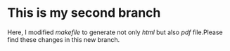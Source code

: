 # This is my second branch

Here, I modified *makefile* to generate not only *html* but also *pdf* file.Please find these changes in this new branch. 
